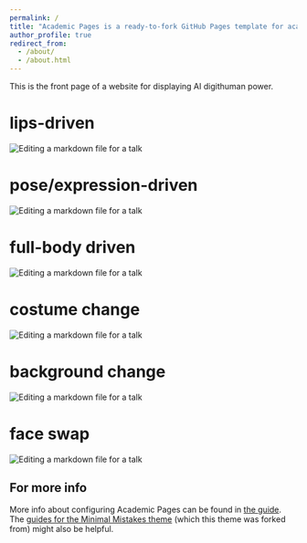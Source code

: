 ```yaml
---
permalink: /
title: "Academic Pages is a ready-to-fork GitHub Pages template for academic personal websites"
author_profile: true
redirect_from: 
  - /about/
  - /about.html
---
```


This is the front page of a website for displaying AI digithuman power.

lips-driven
======
![Editing a markdown file for a talk](/images/talk.png)

pose/expression-driven
======
![Editing a markdown file for a talk](/images/talk.png)

full-body driven
======
![Editing a markdown file for a talk](/images/talk.png)

costume change
======
![Editing a markdown file for a talk](/images/talk.png)

background change
======
![Editing a markdown file for a talk](/images/talk.png)

face swap
======
![Editing a markdown file for a talk](/images/talk.png)


For more info
------
More info about configuring Academic Pages can be found in [the guide](https://academicpages.github.io/markdown/). The [guides for the Minimal Mistakes theme](https://mmistakes.github.io/minimal-mistakes/docs/configuration/) (which this theme was forked from) might also be helpful.
